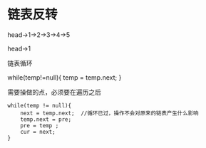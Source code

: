 # 链表反转

head->1->2->3->4->5

head->1

链表循环

while(temp!=null){
    temp = temp.next;
}

需要操做的点，必须要在遍历之后

```
while(temp != null){
    next = temp.next;  //循环已过，操作不会对原来的链表产生什么影响
    temp.next = pre;
    pre = temp ;
    cur = next;
}
```


